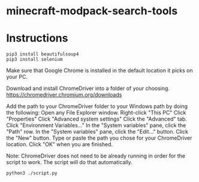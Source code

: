 # minecraft-modpack-search-tools

# Instructions
```
pip3 install beautifulsoup4
pip3 install selenium
```
Make sure that Google Chrome is installed in the default location it picks on your PC.

Download and install ChromeDriver into a folder of your choosing.
https://chromedriver.chromium.org/downloads

Add the path to your ChromeDriver folder to your Windows path by doing the following:
Open any File Explorer window.
Right-click "This PC"
Click "Properties"
Click "Advanced system settings"
Click the "Advanced" tab.
Click "Environment Variables..."
In the "System variables" pane, click the "Path" row.
In the "System variables" pane, click the "Edit..." button.
Click the "New" button.
Type or paste the path you chose for your ChromeDriver location.
Click "OK" when you are finished.

Note: ChromeDriver does not need to be already running in order for the script to work. The script will do that automatically.


```
python3 ./script.py
```
